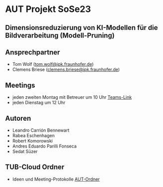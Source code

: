 # AUT Projekt SoSe23
## Dimensionsreduzierung von KI-Modellen für die Bildverarbeitung (Modell-Pruning)

## Ansprechpartner
- Tom Wolf (tom.wolf@ipk.fraunhofer.de)
- Clemens Briese (clemens.briese@ipk.fraunhofer.de)

## Meetings
- jeden zweiten Montag mit Betreuer um 10 Uhr [Teams-Link](https://teams.microsoft.com/l/meetup-join/19%3ameeting_NDg5NzJiMjMtZDczYy00NDMxLTgyM2UtNjVkY2Q1OGE1NWY0%40thread.v2/0?context=%7b%22Tid%22%3a%22f930300c-c97d-4019-be03-add650a171c4%22%2c%22Oid%22%3a%22b5150c05-0e78-4426-8c38-ceb720310e08%22%7d)
- jeden Dienstag um 12 Uhr

## Autoren
- Leandro Carrión Bennewart
- Rabea Eschenhagen
- Robert Komorowski
- Andres Eduardo Parilli Fonseca
- Sedat Süzer

## TUB-Cloud Ordner
- Ideen und Meeting-Protokolle [AUT-Ordner](https://tubcloud.tu-berlin.de/f/3623959123)


